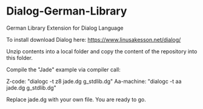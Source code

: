 # Dialog-German-Library
German Library Extension for Dialog Language

To install download Dialog here:
https://www.linusakesson.net/dialog/

Unzip contents into a local folder
and copy the content of the repository into this folder.

Compile the "Jade" example via compiler call:

Z-code: "dialogc -t z8 jade.dg g_stdlib.dg"
Aa-machine: "dialogc -t aa jade.dg g_stdlib.dg"

Replace jade.dg with your own file.
You are ready to go.
